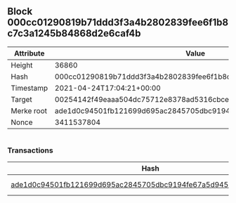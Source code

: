 ## Block 000cc01290819b71ddd3f3a4b2802839fee6f1b8c7c3a1245b84868d2e6caf4b

Attribute | Value
--- | ---
Height | 36860
Hash | 000cc01290819b71ddd3f3a4b2802839fee6f1b8c7c3a1245b84868d2e6caf4b
Timestamp | 2021-04-24T17:04:21+00:00
Target | 00254142f49eaaa504dc75712e8378ad5316cbcead634704b3734b6271167cc4
Merke root | ade1d0c94501fb121699d695ac2845705dbc9194fe67a5d94588ba7d7380c1e4
Nonce | 3411537804

```

```

### Transactions

Hash | Amount
--- | ---
[ade1d0c94501fb121699d695ac2845705dbc9194fe67a5d94588ba7d7380c1e4](ade1d0c94501fb121699d695ac2845705dbc9194fe67a5d94588ba7d7380c1e4.md) | 10.00000000 SKEPTI 
